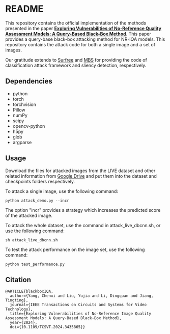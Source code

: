 # README
This repository contains the official implementation of the methods presented in the paper [**Exploring Vulnerabilities of No-Reference Quality Assessment Models: A Query-Based Black-Box Method**](https://ieeexplore.ieee.org/document/10614617). This paper provides a query-base black-box attacking method for NR-IQA models. 
This repository contains the attack code for both a single image and a set of images.

Our gratitude extends to [Surfree](https://github.com/t-maho/SurFree) and [MBS](https://github.com/jimmie33/MBS) for providing the code of classification attack framework and sliency detection, respectively.

## Dependencies
- python
- torch
- torchvision
- Pillow
- numPy
- scipy
- opencv-python
- h5py
- glob
- argparse


## Usage
Download the files for attacked images from the LIVE dataset and other related information from [Google Drive](https://drive.google.com/drive/folders/1x1LMwYx9E_ZjBq1aC7t1wWC3hm3NLnMh?usp=share_link) and put them into the dataset and checkpoints folders respectively.

To attack a single image, use the following command:
```
python attack_demo.py --incr
```
The option "incr" provides a strategy which increases the predicted score of the attacked image.


To attack the whole dataset, use the command in attack_live_dbcnn.sh, or use the following command:
```
sh attack_live_dbcnn.sh
```

To test the attack performance on the image set, use the following command:
```
python test_performance.py
```

## Citation
```
@ARTICLE{blackboxIQA,
  author={Yang, Chenxi and Liu, Yujia and Li, Dingquan and Jiang, Tingting},
  journal={IEEE Transactions on Circuits and Systems for Video Technology}, 
  title={Exploring Vulnerabilities of No-Reference Image Quality Assessment Models: A Query-Based Black-Box Method}, 
  year={2024},
  doi={10.1109/TCSVT.2024.3435865}}
```